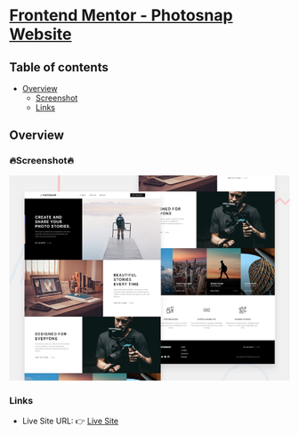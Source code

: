# [Frontend Mentor - Photosnap Website](https://photosnap.vercel.app)

## Table of contents

- [Overview](#overview)
  - [Screenshot](#screenshot)
  - [Links](#links)

## Overview

### 🔥Screenshot🔥

![Design preview for the Photosnap Website coding challenge](./public/preview.jpg)

### Links

- Live Site URL: 👉 [Live Site](https://photosnap.vercel.app)

